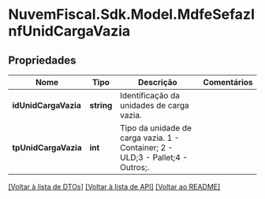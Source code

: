 # NuvemFiscal.Sdk.Model.MdfeSefazInfUnidCargaVazia

## Propriedades

Nome | Tipo | Descrição | Comentários
------------ | ------------- | ------------- | -------------
**idUnidCargaVazia** | **string** | Identificação da unidades de carga vazia. | 
**tpUnidCargaVazia** | **int** | Tipo da unidade de carga vazia.  1 - Container; 2 - ULD;3 - Pallet;4 - Outros;. | 

[[Voltar à lista de DTOs]](../README.md#documentation-for-models) [[Voltar à lista de API]](../README.md#documentation-for-api-endpoints) [[Voltar ao README]](../README.md)

